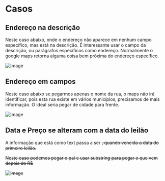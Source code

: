 # Casos
## Endereço na descrição 
Neste caso abaixo, onde o endereço não aparece em nenhum campo específico, mas está na descrição. É interessante usar o campo da descrição, ou parágrafos específicos como endereço. Normalmente o google maps retorna alguma coisa bem próxima do endereço específico.

![image](https://github.com/scorninpc/urbanmove.com.br/assets/137231287/24f6a049-cf4b-4c16-9021-d66bb977fe1f)

## Endereço em campos 

Neste caso abaixo se pegarmos apenas o nome da rua, o maps não irá identificar, pois esta rua existe em vários municípios, precisamos de mais informação.
O ideal seria pegar de cidade para frente. 

![image](https://github.com/scorninpc/urbanmove.com.br/assets/137231287/829752a0-0591-4b51-b4c4-692127bc567f)


## Data e Preço se alteram com a data do leilão
A informação que está como text passa a ser <s>, quando vencida a data do primeiro leilão.

Neste caso podemos pegar o pai e usar substring para pegar o que vem depois de R$

![image](https://github.com/scorninpc/urbanmove.com.br/assets/137231287/90a48e53-462f-44b8-9c86-b24f433c80c9)
